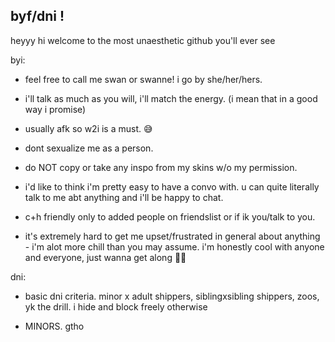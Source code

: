 ## byf/dni !

heyyy hi welcome to the most unaesthetic github you'll ever see

byi:

- feel free to call me swan or swanne! i go by she/her/hers. 

- i'll talk as much as you will, i'll match the energy. (i mean that in a good way i promise)

- usually afk so w2i is a must. 😅

- dont sexualize me as a person. 

- do NOT copy or take any inspo from my skins w/o my permission.

- i'd like to think i'm pretty easy to have a convo with. u can quite literally talk to me abt anything and i'll be happy to chat.

- c+h friendly only to added people on friendslist or if ik you/talk to you. 

- it's extremely hard to get me upset/frustrated in general about anything - i'm alot more chill than you may assume. i'm honestly cool with anyone and everyone, just wanna get along 🙏🏻

dni:
  
- basic dni criteria. minor x adult shippers, siblingxsibling shippers, zoos, yk the drill. i hide and block freely otherwise
 
- MINORS. gtho 
